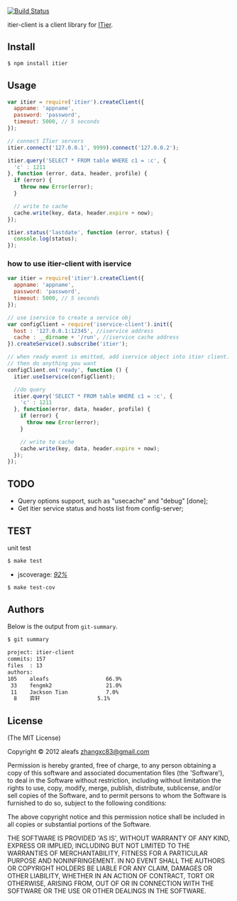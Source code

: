 [![Build Status](https://secure.travis-ci.org/aleafs/itier-client.png)](http://travis-ci.org/aleafs/itier-client)

itier-client is a client library for [ITier](https://github.com/xianbei/itier).

## Install
    
```bash
$ npm install itier
```

## Usage

```js
var itier = require('itier').createClient({
  appname: 'appname',
  password: 'password',
  timeout: 5000, // 5 seconds
});

// connect ITier servers
itier.connect('127.0.0.1', 9999).connect('127.0.0.2');

itier.query('SELECT * FROM table WHERE c1 = :c', { 
  'c' : 1211 
}, function (error, data, header, profile) {
  if (error) {
    throw new Error(error);
  }

  // write to cache
  cache.write(key, data, header.expire + now);
});

itier.status('lastdate', function (error, status) {
  console.log(status);
});
```

### how to use itier-client with iservice

```js
var itier = require('itier').createClient({
  appname: 'appname',
  password: 'password',
  timeout: 5000, // 5 seconds
});

// use iservice to create a service obj
var configClient = require('iservice-client').init({
  host : '127.0.0.1:12345', //iservice address
  cache : __dirname + '/run', //iservice cache address
}).createService().subscribe('itier');

// when ready event is emitted, add iservice object into itier client.
// then do anything you want
configClient.on('ready', function () {
  itier.useIservice(configClient);

  //do query
  itier.query('SELECT * FROM table WHERE c1 = :c', { 
    'c' : 1211 
  }, function(error, data, header, profile) {
    if (error) {
      throw new Error(error);
    }

    // write to cache
    cache.write(key, data, header.expire + now);
  });
});
```

## TODO

* Query options support, such as "usecache" and "debug" [done];
* Get itier service status and hosts list from config-server;

## TEST

unit test

```bash
$ make test
```

* jscoverage: [*92%*](http://fengmk2.github.com/coverage/itier.html)

```bash
$ make test-cov
```

## Authors

Below is the output from `git-summary`.

```bash
$ git summary 

project: itier-client
commits: 157
files  : 13
authors: 
105    aleafs                  66.9%
 33    fengmk2                 21.0%
 11    Jackson Tian            7.0%
  8    弈轩                  5.1%

```

## License

(The MIT License)

Copyright &copy; 2012 aleafs <zhangxc83@gmail.com>

Permission is hereby granted, free of charge, to any person obtaining
a copy of this software and associated documentation files (the
'Software'), to deal in the Software without restriction, including
without limitation the rights to use, copy, modify, merge, publish,
distribute, sublicense, and/or sell copies of the Software, and to
permit persons to whom the Software is furnished to do so, subject to
the following conditions:

The above copyright notice and this permission notice shall be
included in all copies or substantial portions of the Software.

THE SOFTWARE IS PROVIDED 'AS IS', WITHOUT WARRANTY OF ANY KIND,
EXPRESS OR IMPLIED, INCLUDING BUT NOT LIMITED TO THE WARRANTIES OF
MERCHANTABILITY, FITNESS FOR A PARTICULAR PURPOSE AND NONINFRINGEMENT.
IN NO EVENT SHALL THE AUTHORS OR COPYRIGHT HOLDERS BE LIABLE FOR ANY
CLAIM, DAMAGES OR OTHER LIABILITY, WHETHER IN AN ACTION OF CONTRACT,
TORT OR OTHERWISE, ARISING FROM, OUT OF OR IN CONNECTION WITH THE
SOFTWARE OR THE USE OR OTHER DEALINGS IN THE SOFTWARE.

